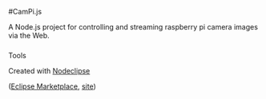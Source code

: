 #CamPi.js

A Node.js project for controlling and streaming raspberry pi camera images via the Web.




### 
Tools

Created with [Nodeclipse](https://github.com/Nodeclipse/nodeclipse-1)
 
([Eclipse Marketplace](http://marketplace.eclipse.org/content/nodeclipse), [site](http://www.nodeclipse.org))   

